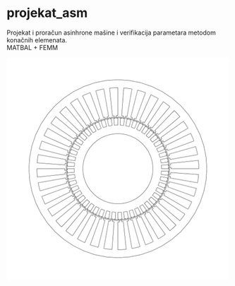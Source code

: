 # projekat_asm
Projekat i proračun asinhrone mašine i verifikacija parametara metodom konačnih elemenata.  
MATBAL + FEMM  

![Presek magnetskog kola motora](images/presek.jpg)

